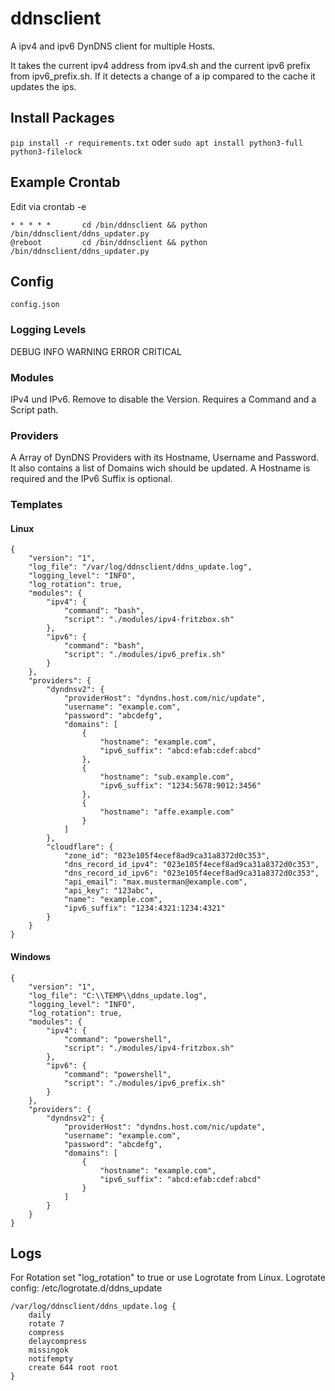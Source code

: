# ddnsclient
A ipv4 and ipv6 DynDNS client for multiple Hosts.

It takes the current ipv4 address from ipv4.sh and the current ipv6 prefix from ipv6_prefix.sh. If it detects a change of a ip compared to the cache it updates the ips.

## Install Packages
`pip install -r requirements.txt`
oder
`sudo apt install python3-full python3-filelock`

## Example Crontab
Edit via crontab -e
```
* * * * *       cd /bin/ddnsclient && python /bin/ddnsclient/ddns_updater.py
@reboot         cd /bin/ddnsclient && python /bin/ddnsclient/ddns_updater.py
```

## Config
`config.json`
### Logging Levels
DEBUG INFO WARNING ERROR CRITICAL

### Modules
IPv4 und IPv6. Remove to disable the Version. Requires a Command and a Script path.

### Providers
A Array of DynDNS Providers with its Hostname, Username and Password.
It also contains a list of Domains wich should be updated. A Hostname is required and the IPv6 Suffix is optional.

### Templates
#### Linux
```json:
{
    "version": "1",
    "log_file": "/var/log/ddnsclient/ddns_update.log",
    "logging_level": "INFO",
    "log_rotation": true,
    "modules": {
        "ipv4": {
            "command": "bash",
            "script": "./modules/ipv4-fritzbox.sh"
        },
        "ipv6": {
            "command": "bash",
            "script": "./modules/ipv6_prefix.sh"
        }
    },
    "providers": {
        "dyndnsv2": {
            "providerHost": "dyndns.host.com/nic/update",
            "username": "example.com",
            "password": "abcdefg",
            "domains": [
                {
                    "hostname": "example.com",
                    "ipv6_suffix": "abcd:efab:cdef:abcd"
                },
                {
                    "hostname": "sub.example.com",
                    "ipv6_suffix": "1234:5678:9012:3456"
                },
                {
                    "hostname": "affe.example.com"
                }
            ]
        },
        "cloudflare": {
            "zone_id": "023e105f4ecef8ad9ca31a8372d0c353",
            "dns_record_id_ipv4": "023e105f4ecef8ad9ca31a8372d0c353",
            "dns_record_id_ipv6": "023e105f4ecef8ad9ca31a8372d0c353",
            "api_email": "max.musterman@example.com",
            "api_key": "123abc",
            "name": "example.com",
            "ipv6_suffix": "1234:4321:1234:4321"
        }
    }
}
```
#### Windows
```json:
{
    "version": "1",
    "log_file": "C:\\TEMP\\ddns_update.log",
    "logging_level": "INFO",
    "log_rotation": true,
    "modules": {
        "ipv4": {
            "command": "powershell",
            "script": "./modules/ipv4-fritzbox.sh"
        },
        "ipv6": {
            "command": "powershell",
            "script": "./modules/ipv6_prefix.sh"
        }
    },
    "providers": {
        "dyndnsv2": {
            "providerHost": "dyndns.host.com/nic/update",
            "username": "example.com",
            "password": "abcdefg",
            "domains": [
                {
                    "hostname": "example.com",
                    "ipv6_suffix": "abcd:efab:cdef:abcd"
                }
            ]
        }
    }
}
```

## Logs
For Rotation set "log_rotation" to true or use Logrotate from Linux.
Logrotate config: /etc/logrotate.d/ddns_update
```
/var/log/ddnsclient/ddns_update.log {
    daily
    rotate 7
    compress
    delaycompress
    missingok
    notifempty
    create 644 root root
}
```
